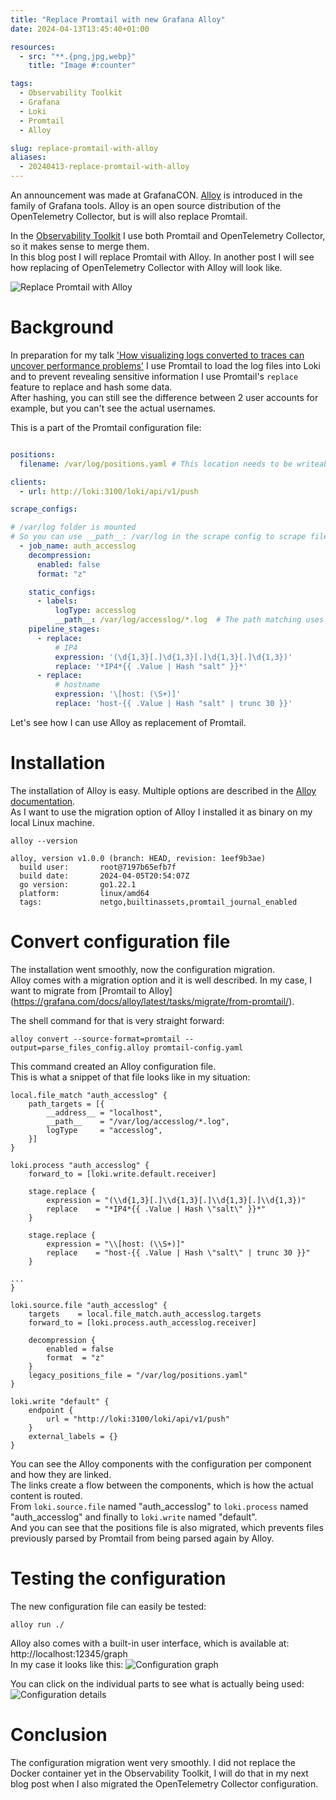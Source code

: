 ```yaml
---
title: "Replace Promtail with new Grafana Alloy"
date: 2024-04-13T13:45:40+01:00

resources:
  - src: "**.{png,jpg,webp}"
    title: "Image #:counter"

tags:
  - Observability Toolkit
  - Grafana
  - Loki
  - Promtail
  - Alloy

slug: replace-promtail-with-alloy
aliases:
  - 20240413-replace-promtail-with-alloy
---
```


An announcement was made at GrafanaCON. [Alloy](https://grafana.com/blog/2024/04/09/grafana-alloy-opentelemetry-collector-with-prometheus-pipelines/) is introduced in the family of Grafana tools. 
Alloy is an open source distribution of the OpenTelemetry Collector, but is will also replace Promtail.

In the [Observability Toolkit](https://github.com/cbos/observability-toolkit) I use both Promtail and OpenTelemetry Collector, so it makes sense to merge them.   
In this blog post I will replace Promtail with Alloy. In another post I will see how replacing of OpenTelemetry Collector with Alloy will look like.

![Replace Promtail with Alloy](replace_promtail_with_alloy.png)

# Background

In preparation for my talk ['How visualizing logs converted to traces can uncover performance problems'](https://grafana.com/about/events/grafanacon/2024/transform-log-files-into-custom-traces-to-identify-performance-issues/)
I use Promtail to load the log files into Loki and to prevent revealing sensitive information I use Promtail's `replace` feature to replace and hash some data.    
After hashing, you can still see the difference between 2 user accounts for example, but you can't see the actual usernames.

This is a part of the Promtail configuration file:

```yaml

positions:
  filename: /var/log/positions.yaml # This location needs to be writeable by Promtail.

clients:
  - url: http://loki:3100/loki/api/v1/push

scrape_configs:

# /var/log folder is mounted
# So you can use __path__: /var/log in the scrape config to scrape files.
  - job_name: auth_accesslog
    decompression:
      enabled: false
      format: "z"

    static_configs:
      - labels:
          logType: accesslog
          __path__: /var/log/accesslog/*.log  # The path matching uses a third party library: https://github.com/bmatcuk/doublestar
    pipeline_stages:
      - replace:
          # IP4
          expression: '(\d{1,3}[.]\d{1,3}[.]\d{1,3}[.]\d{1,3})'
          replace: '*IP4*{{ .Value | Hash "salt" }}*'
      - replace:
          # hostname
          expression: '\[host: (\S+)]'
          replace: 'host-{{ .Value | Hash "salt" | trunc 30 }}'
```
Let's see how I can use Alloy as replacement of Promtail.

# Installation 

The installation of Alloy is easy. Multiple options are described in the [Alloy documentation](https://grafana.com/docs/alloy/latest/get-started/install/).   
As I want to use the migration option of Alloy I installed it as binary on my local Linux machine.

```shell
alloy --version

alloy, version v1.0.0 (branch: HEAD, revision: 1eef9b3ae)
  build user:       root@7197b65efb7f
  build date:       2024-04-05T20:54:07Z
  go version:       go1.22.1
  platform:         linux/amd64
  tags:             netgo,builtinassets,promtail_journal_enabled
```

# Convert configuration file

The installation went smoothly, now the configuration migration.   
Alloy comes with a migration option and it is well described.
In my case, I want to migrate from [Promtail to Alloy] (https://grafana.com/docs/alloy/latest/tasks/migrate/from-promtail/).

The shell command for that is very straight forward:
```shell
alloy convert --source-format=promtail --output=parse_files_config.alloy promtail-config.yaml
```
This command created an Alloy configuration file.   
This is what a snippet of that file looks like in my situation:

```text
local.file_match "auth_accesslog" {
	path_targets = [{
		__address__ = "localhost",
		__path__    = "/var/log/accesslog/*.log",
		logType     = "accesslog",
	}]
}

loki.process "auth_accesslog" {
	forward_to = [loki.write.default.receiver]

	stage.replace {
		expression = "(\\d{1,3}[.]\\d{1,3}[.]\\d{1,3}[.]\\d{1,3})"
		replace    = "*IP4*{{ .Value | Hash \"salt\" }}*"
	}

	stage.replace {
		expression = "\\[host: (\\S+)]"
		replace    = "host-{{ .Value | Hash \"salt\" | trunc 30 }}"
	}

...
}

loki.source.file "auth_accesslog" {
	targets    = local.file_match.auth_accesslog.targets
	forward_to = [loki.process.auth_accesslog.receiver]

	decompression {
		enabled = false
		format  = "z"
	}
	legacy_positions_file = "/var/log/positions.yaml"
}

loki.write "default" {
	endpoint {
		url = "http://loki:3100/loki/api/v1/push"
	}
	external_labels = {}
}
```
You can see the Alloy components with the configuration per component and how they are linked.   
The links create a flow between the components, which is how the actual content is routed.   
From `loki.source.file` named "auth_accesslog" to `loki.process` named "auth_accesslog" and finally to `loki.write` named "default".   
And you can see that the positions file is also migrated, which prevents files previously parsed by Promtail from being parsed again by Alloy.

# Testing the configuration

The new configuration file can easily be tested:
```shell
alloy run ./ 
```

Alloy also comes with a built-in user interface, which is available at: http://localhost:12345/graph    
In my case it looks like this:
![Configuration graph](alloy_config_graph.png)

You can click on the individual parts to see what is actually being used:
![Configuration details](config_details.png)

# Conclusion

The configuration migration went very smoothly. I did not replace the Docker container yet in the Observability Toolkit, I will do that in my next blog post when I also migrated the OpenTelemetry Collector configuration.